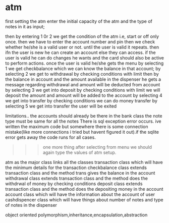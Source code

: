 # atm
first setting the atm
 enter the initial capacity of the atm and the type of notes in it as input;
 
then by entering 1 0r 2 we get the condition of the atm i.e, start or off
only once.
  then we have to enter the account number  and  pin
    then we check whether he/she is a valid user or not.
    until the user is valid it repeats.
    then ifn the user is new he can create an account else they can access.
if the user is valid he can do changes he wants and the card should also be active to perform actions.
once the user is valid he/she gets the menu
by selecting 1 we get checkbalance which we can know the balance in that account;
by selecting 2 we get to withdrawal
   by checking conditions with limit
     then by the balance in account and the amount available in the dispenser he gets a message regarding withdrawal
     and amount will be deducted from account
by selecting 3 we get into deposit
   by checking conditions with limit we will deposit the amount
     and amount will be added to the account
by selecting 4 we get into transfer
     by checking conditions we can do money transfer
by selecting 5 we get into transfer
     the user will be exited

limitations..
  the accounts should already be there in the bank class
  the note type must be same for all the notes
   There is sql exception error occurs. ive written the  maximum code but somewhere there is some connection mistake(like more connections i tried but havent figured it out).if the sqlite error gets away the code runs for all cases.
   >>>one more thing after selecting from menu we should again type the values of atm setup.

atm as the major class links all the classes
transaction class which will have the minimum details for the transaction
checkbalance class extends transaction class and the method trans gives the balance in the account
withdrawal class extends transaction class and the method does the withdrwal of money by checking conditions
deposit class extends transaction class and the method does the depositing money in the account
account class which will have the information about the account of user
cashdispencer class which will have things about number of notes and type of notes in the dispenser

object oriented
 polymorphism,inheritance,encapsulation,abstraction

